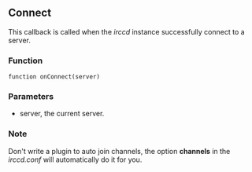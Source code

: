 ## Connect

This callback is called when the *irccd* instance successfully connect
to a server.

### Function

	function onConnect(server)

### Parameters

* server, the current server.

### Note

Don't write a plugin to auto join channels, the option **channels**
in the *irccd.conf* will automatically do it for you.

<!--- vim: set syntax=mkd: -->
